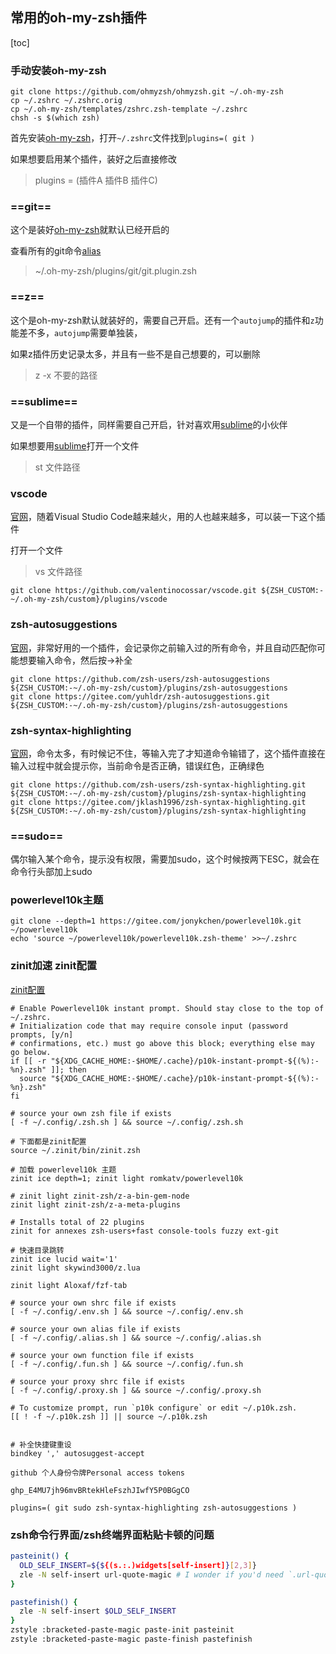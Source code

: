 ## 常用的oh-my-zsh插件

[toc]

### 手动安装oh-my-zsh

```
git clone https://github.com/ohmyzsh/ohmyzsh.git ~/.oh-my-zsh
cp ~/.zshrc ~/.zshrc.orig
cp ~/.oh-my-zsh/templates/zshrc.zsh-template ~/.zshrc
chsh -s $(which zsh)

```

首先安装[oh-my-zsh](https://link.zhihu.com/?target=http%3A//ohmyz.sh/)，打开`~/.zshrc`文件找到`plugins=( git )`

如果想要启用某个插件，装好之后直接修改

> plugins = (插件A 插件B 插件C)

### ==git==

这个是装好[oh-my-zsh](https://link.zhihu.com/?target=http%3A//ohmyz.sh/)就默认已经开启的

查看所有的git命令[alias](https://link.zhihu.com/?target=http%3A//man.linuxde.net/alias%3Foqnsle%3Docthb)

> ~/.oh-my-zsh/plugins/git/git.plugin.zsh

### ==z==

这个是oh-my-zsh默认就装好的，需要自己开启。还有一个`autojump`的插件和`z`功能差不多，`autojump`需要单独装，

如果z插件历史记录太多，并且有一些不是自己想要的，可以删除

> z -x 不要的路径

### ==sublime==

又是一个自带的插件，同样需要自己开启，针对喜欢用[sublime](https://link.zhihu.com/?target=https%3A//www.sublimetext.com/)的小伙伴

如果想要用[sublime](https://link.zhihu.com/?target=https%3A//www.sublimetext.com/)打开一个文件

> st 文件路径

### vscode

[官网](https://link.zhihu.com/?target=https%3A//github.com/Microsoft/vscode)，随着Visual Studio Code越来越火，用的人也越来越多，可以装一下这个插件

打开一个文件

> vs 文件路径

```
git clone https://github.com/valentinocossar/vscode.git ${ZSH_CUSTOM:-~/.oh-my-zsh/custom}/plugins/vscode
```

### zsh-autosuggestions

[官网](https://link.zhihu.com/?target=https%3A//github.com/zsh-users/zsh-autosuggestions)，非常好用的一个插件，会记录你之前输入过的所有命令，并且自动匹配你可能想要输入命令，然后按→补全

```
git clone https://github.com/zsh-users/zsh-autosuggestions  ${ZSH_CUSTOM:-~/.oh-my-zsh/custom}/plugins/zsh-autosuggestions
git clone https://gitee.com/yuhldr/zsh-autosuggestions.git  ${ZSH_CUSTOM:-~/.oh-my-zsh/custom}/plugins/zsh-autosuggestions
```

### zsh-syntax-highlighting

[官网](https://link.zhihu.com/?target=https%3A//github.com/zsh-users/zsh-syntax-highlighting)，命令太多，有时候记不住，等输入完了才知道命令输错了，这个插件直接在输入过程中就会提示你，当前命令是否正确，错误红色，正确绿色

```
git clone https://github.com/zsh-users/zsh-syntax-highlighting.git ${ZSH_CUSTOM:-~/.oh-my-zsh/custom}/plugins/zsh-syntax-highlighting
git clone https://gitee.com/jklash1996/zsh-syntax-highlighting.git ${ZSH_CUSTOM:-~/.oh-my-zsh/custom}/plugins/zsh-syntax-highlighting
```

### ==sudo==

偶尔输入某个命令，提示没有权限，需要加sudo，这个时候按两下ESC，就会在命令行头部加上sudo

### powerlevel10k主题

```
git clone --depth=1 https://gitee.com/jonykchen/powerlevel10k.git ~/powerlevel10k
echo 'source ~/powerlevel10k/powerlevel10k.zsh-theme' >>~/.zshrc
```

### zinit加速  zinit配置

[zinit配置 ](https://www.cnblogs.com/hongdada/p/14048612.html#新版的zinit配置)

```
# Enable Powerlevel10k instant prompt. Should stay close to the top of ~/.zshrc.
# Initialization code that may require console input (password prompts, [y/n]
# confirmations, etc.) must go above this block; everything else may go below.
if [[ -r "${XDG_CACHE_HOME:-$HOME/.cache}/p10k-instant-prompt-${(%):-%n}.zsh" ]]; then
  source "${XDG_CACHE_HOME:-$HOME/.cache}/p10k-instant-prompt-${(%):-%n}.zsh"
fi

# source your own zsh file if exists
[ -f ~/.config/.zsh.sh ] && source ~/.config/.zsh.sh

# 下面都是zinit配置
source ~/.zinit/bin/zinit.zsh

# 加载 powerlevel10k 主题
zinit ice depth=1; zinit light romkatv/powerlevel10k

# zinit light zinit-zsh/z-a-bin-gem-node
zinit light zinit-zsh/z-a-meta-plugins

# Installs total of 22 plugins
zinit for annexes zsh-users+fast console-tools fuzzy ext-git

# 快速目录跳转
zinit ice lucid wait='1'
zinit light skywind3000/z.lua

zinit light Aloxaf/fzf-tab
 
# source your own shrc file if exists
[ -f ~/.config/.env.sh ] && source ~/.config/.env.sh

# source your own alias file if exists
[ -f ~/.config/.alias.sh ] && source ~/.config/.alias.sh

# source your own function file if exists
[ -f ~/.config/.fun.sh ] && source ~/.config/.fun.sh

# source your proxy shrc file if exists
[ -f ~/.config/.proxy.sh ] && source ~/.config/.proxy.sh

# To customize prompt, run `p10k configure` or edit ~/.p10k.zsh.
[[ ! -f ~/.p10k.zsh ]] || source ~/.p10k.zsh


# 补全快捷键重设
bindkey ',' autosuggest-accept
```

```
github 个人身份令牌Personal access tokens

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
```

```
plugins=( git sudo zsh-syntax-highlighting zsh-autosuggestions )
```

### zsh命令行界面/zsh终端界面粘贴卡顿的问题

```bash
pasteinit() {
  OLD_SELF_INSERT=${${(s.:.)widgets[self-insert]}[2,3]}
  zle -N self-insert url-quote-magic # I wonder if you'd need `.url-quote-magic`?
}

pastefinish() {
  zle -N self-insert $OLD_SELF_INSERT
}
zstyle :bracketed-paste-magic paste-init pasteinit
zstyle :bracketed-paste-magic paste-finish pastefinish

```

